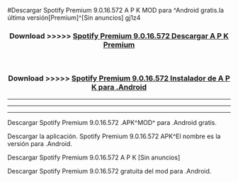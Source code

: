 #Descargar Spotify Premium 9.0.16.572 A P K MOD para ^Android gratis.la última versión[Premium]^[Sin anuncios] gj1z4



<div align="center">
<h3>Download >>>>> <a href="https://es-web.web.app/?es= Spotify Premium 9.0.16.572">Spotify Premium 9.0.16.572 Descargar A P K Premium</a></h3><br>

<h3>Download >>>>> <a href="https://es-web.web.app/?es= Spotify Premium 9.0.16.572">Spotify Premium 9.0.16.572 Instalador de A P K para .Android</a></h3>
</div>


----------------------------------------------------------

----------------------------------------------------------

----------------------------------------------------------

Descargar Spotify Premium 9.0.16.572 .APK^MOD^ para .Android gratis.

Descargar la aplicación. Spotify Premium 9.0.16.572 APK^El nombre es la versión para .Android.

Descargar Spotify Premium 9.0.16.572 A P K [Sin anuncios]

Descargar Spotify Premium 9.0.16.572 gratuita del mod para .Android.
